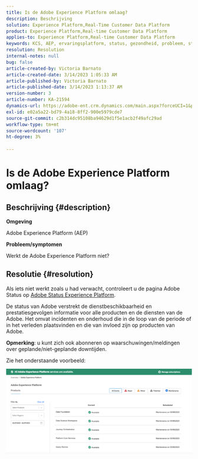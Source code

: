 ```yaml
---
title: Is de Adobe Experience Platform omlaag?
description: Beschrijving
solution: Experience Platform,Real-Time Customer Data Platform
product: Experience Platform,Real-time Customer Data Platform
applies-to: Experience Platform,Real-time Customer Data Platform
keywords: KCS, AEP, ervaringsplatform, status, gezondheid, probleem, storing
resolution: Resolution
internal-notes: null
bug: false
article-created-by: Victoria Barnato
article-created-date: 3/14/2023 1:05:33 AM
article-published-by: Victoria Barnato
article-published-date: 3/14/2023 1:13:37 AM
version-number: 3
article-number: KA-21594
dynamics-url: https://adobe-ent.crm.dynamics.com/main.aspx?forceUCI=1&pagetype=entityrecord&etn=knowledgearticle&id=16201d51-04c2-ed11-83ff-6045bd006d92
exl-id: e02a5a22-bd79-4a18-8ff2-900e5979cde7
source-git-commit: c2b314dc95108ba94629d1f5e1acb2f49afc29ad
workflow-type: tm+mt
source-wordcount: '107'
ht-degree: 3%

---
```


# Is de Adobe Experience Platform omlaag?

## Beschrijving {#description}


<b>Omgeving</b>

Adobe Experience Platform (AEP)

<b>Probleem/symptomen</b>

Werkt de Adobe Experience Platform niet?


## Resolutie {#resolution}


Als iets niet werkt zoals u had verwacht, controleert u de pagina Adobe Status op [Adobe Status Experience Platform](https://status.adobe.com/cloud/experience_platform#/).

De status van Adobe verstrekt de dienstbeschikbaarheid en prestatiesgevolgen informatie voor alle producten en de diensten van de Adobe. Het omvat incidenten en onderhoud die in de loop van de periode of in het verleden plaatsvinden en die van invloed zijn op producten van Adobe.

<b>Opmerking</b>: u kunt zich ook abonneren op waarschuwingen/meldingen over geplande/niet-geplande downtijden.

Zie het onderstaande voorbeeld:

![](assets/dc4ebf6a-94b6-ed11-83fe-6045bd006a22.png)
